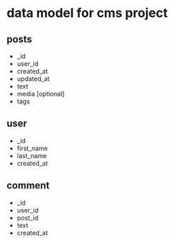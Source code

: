 # data model for cms project

## posts
- _id
- user_id
- created_at
- updated_at
- text
- media [optional]
- tags

## user
- _id
- first_name
- last_name
- created_at

## comment
- _id
- user_id
- post_id
- text
- created_at